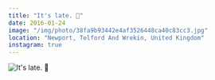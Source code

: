 ```yaml
---
title: "It's late. 🌚"
date: 2016-01-24
image: "/img/photo/38fa9b93442e4af3526448ca40c83cc3.jpg"
location: "Newport, Telford And Wrekin, United Kingdom"
instagram: true
---
```


![It's late. 🌚](/img/photo/38fa9b93442e4af3526448ca40c83cc3.jpg)
